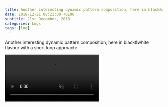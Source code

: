 ```yaml
---
title: Another interesting dynamic pattern composition, here in black&white flavour with a short loop approach
date: 2018-12-21 08:21:00 +0100
subtitle: 21st December, 2018
categories: Logs
tags: [log]
---
```


Another interesting dynamic pattern composition, here in black&white flavour with a short loop approach:

<video autoplay muted loop src="../assets/log/n430_flabio_pattern_dribbble.mp4"></video>